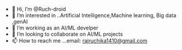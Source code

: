 - 👋 Hi, I’m @Ruch-droid
- 👀 I’m interested in ..Artificial Intelligence,Machine learning, Big data ,genAI
- 🌱 I’m working as an AI/ML develper
- 💞️ I’m looking to collaborate on AI/ML projects
- 📫 How to reach me ...email: rajruchika1410@gmail.com

<!---
Ruch-droid/Ruch-droid is a ✨ special ✨ repository because its `README.md` (this file) appears on your GitHub profile.
You can click the Preview link to take a look at your changes.
--->
